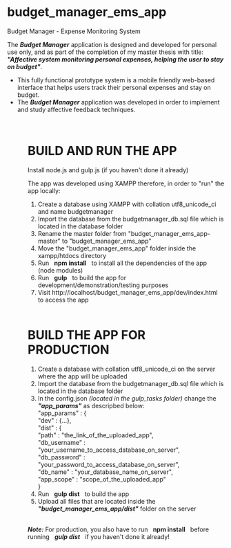 # budget_manager_ems_app
Budget Manager - Expense Monitoring System

 The <i><b>Budget Manager</b></i> application is designed and developed for personal use only, and as part of the completion of my master thesis with title: <br>
 <i><b>  "Affective system monitoring personal expenses, helping the user to stay on budget"</b></i>.
<br>
<ul>
<li>This fully functional prototype system is a mobile friendly web-based interface that helps users track their personal expenses and stay on budget.</li>
<li>The  <i><b>Budget Manager</b></i> application was developed in order to implement and study affective feedback techniques.</li>
<ul>
<br>
<h1>BUILD AND RUN THE APP</h1>
<p>Install node.js and gulp.js (if you haven't done it already)</p>
<p>The app was developed using XAMPP therefore, in order to "run" the app locally:</p>
<ol>
<li>Create a database using XAMPP with collation utf8_unicode_ci and name budgetmanager</li>
<li>Import the database from the budgetmanager_db.sql file which is located in the database folder</li>
<li>Rename the master folder from  "budget_manager_ems_app-master" to  "budget_manager_ems_app"</li>
<li>Move the "budget_manager_ems_app" folder inside the xampp/htdocs directory</li>
<li>Run&nbsp;&nbsp;&nbsp;<b>npm install</b>&nbsp;&nbsp;&nbsp;to install all the dependencies of the app (node modules)</li>
<li>Run&nbsp;&nbsp;&nbsp;<b>gulp</b>&nbsp;&nbsp;&nbsp;to build the app for development/demonstration/testing purposes</li>
<li>Visit http://localhost/budget_manager_ems_app/dev/index.html to access the app</li>
</ol>
<br>
<h1>BUILD THE APP FOR PRODUCTION</h1>
<ol>
<li>Create a database with collation utf8_unicode_ci on the server where the app will be uploaded</li>
<li>Import the database from the budgetmanager_db.sql file which is located in the database folder</li>
<li>In the config.json <i>(located in the gulp_tasks folder)</i>
change the <i><b>"app_params"</b></i> as descripbed below:<br>
  "app_params" : {<br>
    "dev" : {...},<br>
    "dist" : {<br>
      "path" : "the_link_of_the_uploaded_app",<br>
      "db_username" : "your_username_to_access_database_on_server",<br>
      "db_password" : "your_password_to_access_database_on_server",<br>
      "db_name" : "your_database_name_on_server",<br>
      "app_scope" : "scope_of_the_uploaded_app"<br>
    }
</li>
<li>Run&nbsp;&nbsp;&nbsp;<b>gulp dist</b>&nbsp;&nbsp;&nbsp;to build the app</li>
<li>Upload all files that are located inside the <i><b>"budget_manager_ems_app/dist"</b></i> folder on the server</li>
</ol><br>
<p><i><b>Note: </b></i>For production, you also have to run&nbsp;&nbsp;&nbsp;<b>npm install</b>&nbsp;&nbsp;&nbsp;before running&nbsp;&nbsp;&nbsp;<i><b>gulp dist</b></i>&nbsp;&nbsp;&nbsp;if you haven't done it already!</p>
